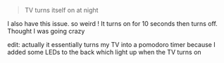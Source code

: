 > TV turns itself on at night

I also have this issue. so weird ! It turns on for 10 seconds then turns off. Thought I was going crazy

edit: actually it essentially turns my TV into a pomodoro timer because I added some LEDs to the back which light up when the TV turns on
